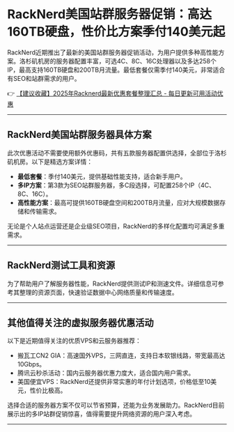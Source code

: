 # RackNerd美国站群服务器促销：高达160TB硬盘，性价比方案季付140美元起

RackNerd近期推出了最新的美国站群服务器促销活动，为用户提供多种高性能方案。洛杉矶机房的服务器配置丰富，可选4C、8C、16C处理器以及多达258个IP，最高支持160TB硬盘和200TB月流量。最低套餐仅需季付140美元，非常适合有SEO和站群需求的用户。

👉 [【建议收藏】2025年Racknerd最新优惠套餐整理汇总 - 每日更新可用活动优惠](https://bit.ly/Rack_Nerd)

---

## RackNerd美国站群服务器具体方案

此次优惠活动不需要使用额外优惠码，共有五款服务器配置供选择，全部位于洛杉矶机房。以下是精选方案详情：

- **最低套餐**：季付140美元，提供基础性能支持，适合新手用户。
- **多IP方案**：第3款为SEO站群服务器，多C段选择，可配置258个IP（4C、8C、16C）。
- **高性能方案**：最高可提供160TB硬盘空间和200TB月流量，应对大规模数据存储和传输需求。

无论是个人站点运营还是企业级SEO项目，RackNerd的多样化配置均可满足多重需求。

---

## RackNerd测试工具和资源

为了帮助用户了解服务器性能，RackNerd提供测试IP和测速文件。详细信息可参考其整理的资源页面，快速验证数据中心网络质量和传输速度。

---

## 其他值得关注的虚拟服务器优惠活动

以下是近期值得关注的优质VPS和云服务器推荐：

- 搬瓦工CN2 GIA：高速国外VPS，三网直连，支持日本软银线路，带宽最高达10Gbps。
- 腾讯云秒杀活动：国内云服务器优惠力度大，适合国内用户需求。
- 美国便宜VPS：RackNerd还提供非常实惠的年付计划选项，价格低至10美元，性价比极高。

选择合适的服务器方案不仅可以节省预算，还能为业务发展助力。RackNerd目前展示出的多IP站群促销惊喜，值得需要提升网络资源的用户深入考虑。

---